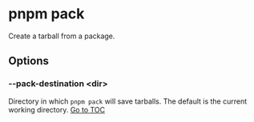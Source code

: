 
# pnpm pack


Create a tarball from a package.

## Options

### --pack-destination &lt;dir\>

Directory in which `pnpm pack` will save tarballs. The default is the current working directory.
<span style='float: footnote;'><a href="../index.html#toc">Go to TOC</a></span>
